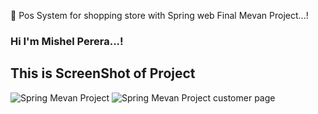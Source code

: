 🔰 Pos System for shopping store with Spring web Final Mevan Project...!

### Hi I'm Mishel Perera...!

## This is ScreenShot of Project

![Spring Mevan Project](https://user-images.githubusercontent.com/68801545/190100906-e4919e88-eacf-4488-994a-64b2b2366f8a.PNG)
![Spring Mevan Project customer page](https://user-images.githubusercontent.com/68801545/190100943-d3b9ce3b-58ab-4d28-92eb-74940425c7fe.PNG)
